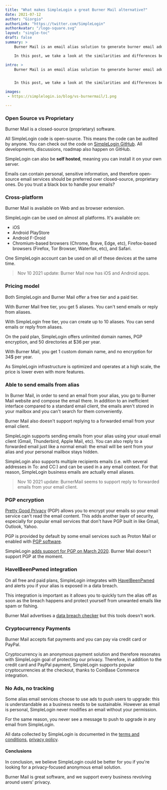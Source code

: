 ```yaml
---
title: "What makes SimpleLogin a great Burner Mail alternative?"
date: 2021-07-12
author: "Giorgio"
authorLink: "https://twitter.com/SimpleLogin"
authorAvatar: "/logo-square.svg"
layout: "single-toc"
draft: false
summary: >
    Burner Mail is an email alias solution to generate burner email addresses and protect your digital identity when shopping online or registering to newsletters.

    In this post, we take a look at the similarities and differences between Burner Mail and SimpleLogin.

intro: >
    Burner Mail is an email alias solution to generate burner email addresses and protect your digital identity when shopping online or registering to newsletters.


    In this post, we take a look at the similarities and differences between Burner Mail and SimpleLogin.

images: 
 - https://simplelogin.io/blog/vs-burnermail/1.png

---
```


### Open Source vs Proprietary

Burner Mail is a closed-source (proprietary) software.

All SimpleLogin code is open-source. This means the code can be audited by anyone. You can check out  the code on [SimpleLogin GitHub](https://github.com/simple-login). All developments, discussions, roadmap also happen on GitHub.

SimpleLogin can also be **self hosted**, meaning you can install it on your own server. 

Emails can contain personal, sensitive information, and therefore open-source email services should be preferred over closed-source, proprietary ones. Do you trust a black box to handle your emails?

### Cross-platform

Burner Mail is available on Web and as browser extension.

SimpleLogin can be used on almost all platforms. It's available on: 

- iOS
- Android PlayStore
- Android F-Droid
- Chromium-based browsers (Chrome, Brave, Edge, etc), Firefox-based browsers (Firefox, Tor Browser, Waterfox, etc), and Safari.

One SimpleLogin account can be used on all of these devices at the same time.

> Nov 10 2021 update: Burner Mail now has iOS and Android apps.


### Pricing model

Both SimpleLogin and Burner Mail offer a free tier and a paid tier. 

With Burner Mail free tier, you get 5 aliases. You can't send emails or reply from aliases.

With SimpleLogin free tier, you can create up to 10 aliases. You can send emails or reply from aliases.

On the paid plan, SimpleLogin offers unlimited domain names, PGP encryption, and 50 directories at $36 per year.

With Burner Mail, you get 1 custom domain name, and no encryption for 34$ per year.

As SimpleLogin infrastructure is optimized and operates at a high scale, the price is lower even with more features.

### Able to send emails from alias

In Burner Mail, in order to send an email from your alias, you go to Burner Mail website and compose the email there. In addition to an inefficient interface compared to a standard email client, the emails aren't stored in your mailbox and you can't search for them conveniently.

Burner Mail also doesn't support replying to a forwarded email from your email client. 

SimpleLogin supports sending emails from your alias using your usual email client (Gmail, Thunderbird, Apple Mail, etc). You can also reply to a forwarded email just like a normal email: the email will be sent from your alias and your personal mailbox stays hidden.

SimpleLogin also supports multiple recipients emails (i.e. with several addresses in To: and CC:) and can be used in a any email context. For that reason, SimpleLogin business emails are actually email aliases.

> Nov 10 2021 update: BurnerMail seems to support reply to forwarded emails from your email client.

### PGP encryption

[Pretty Good Privacy](https://en.wikipedia.org/wiki/Pretty_Good_Privacy) (PGP) allows you to encrypt your emails so your email service can't read the email content. This adds another layer of security, especially for popular email services that don't have PGP built in like Gmail, Outlook, Yahoo. 

PGP is provided by default by some email services such as Proton Mail or enabled with [PGP software](https://www.openpgp.org/software/).

SimpleLogin [adds support for PGP on March 2020](/blog/introducing-pgp/). Burner Mail doesn't support PGP at the moment. 

### HaveIBeenPwned integration

On all free and paid plans, SimpleLogin integrates with [HaveIBeenPwned](https://haveibeenpwned.com) and alerts you if your alias is exposed in a data breach. 

This integration is important as it allows you to quickly turn the alias off as soon as the breach happens and protect yourself from unwanted emails like spam or fishing.

Burner Mail advertises a [data breach checker](https://burnermail.io/resources/data-breach-checker) but this tools doesn't work.

### Cryptocurrency Payments

Burner Mail accepts fiat payments and you can pay via credit card or PayPal.

Cryptocurrency is an anonymous payment solution and therefore resonates with SimpleLogin goal of protecting our privacy. Therefore, in addition to the credit card and PayPal payment, SimpleLogin supports popular cryptocurrencies at the checkout, thanks to CoinBase Commerce integration.


### No Ads, no tracking

Some alias email services choose to use ads to push users to upgrade: this is understandable as a business needs to be sustainable. However as email is personal, SimpleLogin never modifies an email without your permission. 

For the same reason, you never see a message to push to upgrade in any email from SimpleLogin.

All data collected by SimpleLogin is documented in the [terms and conditions](/terms/), [privacy policy](/privacy/). 

#### Conclusions

In conclusion, we believe SimpleLogin could be better for you if you're looking for a privacy-focused anonymous email solution.

Burner Mail is great software, and we support every business revolving around users' privacy.

